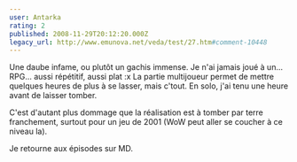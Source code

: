```yaml
---
user: Antarka
rating: 2
published: 2008-11-29T20:12:20.000Z
legacy_url: http://www.emunova.net/veda/test/27.htm#comment-10448
---
```

Une daube infame, ou plutôt un gachis immense. Je n'ai jamais joué à un... RPG... aussi répétitif, aussi plat :x La partie multijoueur permet de mettre quelques heures de plus à se lasser, mais c'tout. En solo, j'ai tenu une heure avant de laisser tomber.

C'est d'autant plus dommage que la réalisation est à tomber par terre franchement, surtout pour un jeu de 2001 (WoW peut aller se coucher à ce niveau la).

Je retourne aux épisodes sur MD.